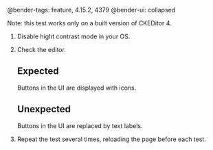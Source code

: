 @bender-tags: feature, 4.15.2, 4379
@bender-ui: collapsed

Note: this test works only on a built version of CKEDitor 4.

1. Disable hight contrast mode in your OS.
2. Check the editor.

	## Expected

	Buttons in the UI are displayed with icons.

	## Unexpected

	Buttons in the UI are replaced by text labels.
3. Repeat the test several times, reloading the page before each test.
